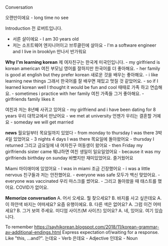 Conversation

오랜만이에요 - long time no see

Introduction
전 로버트입니다.
- 서른 살이에요 - I am 30 years old
- 저는 소프트웨어 엔지니어이고 브루클린에 살아요 - I'm a software engineer and I live in brooklyn
만나서 반가워요

**Why I'm learning korean**
제 여자친구는 한국계 미국인입니다. - my girlfriend is korean american
여친 부모님 영어를 잘하지만 한국어를 더 좋아해요. - her family is good at english but they prefer korean
새로운 것을 배우는 좋아해요. - i like learning new things
그래서 한국어를 잘 배우면 재밌고 멋질 것 같았어요. - so if I learned korean well I thought it would be fun and cool
때때로 가족 하고 연습해요. - sometimes i practice with her family
여친 가족들 그거 좋아해요. - girlfriends family likes it

여친과 저는 8년째 사귀고 있어요 - my girlfriend and i have been dating for 8 years
우리 대학교에서 만났어요 - we met at university
언젠가 우리는 결혼할 거예요 - someday we will get married

**news**
월요일부터 목요일까지 있었다 - from monday to thursday I was there
3박 4일 있었어요 - 3 nights 4 days I was there
목요일에 돌아왔어요 - thursday I returned
그리고 금요일에 내 여자친구 여동생이 왔어요 - then Friday my girlfriends sister came
웨냐하면 여친 생일이 일요일었어요 - because it was my girlfriends birthday on sunday
바빴지만 재미있었어요. 즐거웠어요


Miami
마이애미에 있었어요 - I was in miami
조금 긴장했어요 - i was a little nervous
친구들과 저는 안전했어요. - everyone was safe
모두가 백신 맞았어요. - everyone was vaccinated
우리 마스크를 썼어요. -
그리고 돌아왔을 때 태스트를 했어요.
COVID가 없어요.


**Memorize conversation**
A. 어서 오세요. 뭘 찾으세요?
B. 바지를 사고 싶은데요
A. 이 하얀색 바지는 어떠세요?
    요즘 유행이에요.
B. 다른 색은 없어요?
A. 그럼 이건 어떠세요?
B. 그거 보여 주세요. 미디엄 사이즈(M 사이즈) 있어요?
A. 네, 있어요. 여기 있습니다.



To remember
https://sayhikorean.blogspot.com/2018/11/korean-grammar-av-additional-endings.html
Express expectation of/waiting for a response. Like "this, ...and?".
는데요 - Verb
은데요 - Adjective
인데요 - Noun